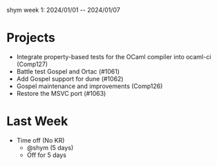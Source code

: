 shym week 1: 2024/01/01 -- 2024/01/07

# Projects

- Integrate property-based tests for the OCaml compiler into ocaml-ci (Comp127)
- Battle test Gospel and Ortac (#1061)
- Add Gospel support for dune (#1062)
- Gospel maintenance and improvements (Comp126)
- Restore the MSVC port (#1063)

# Last Week

- Time off (No KR)
  - @shym (5 days)
  - Off for 5 days
